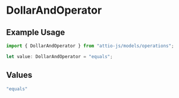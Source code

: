 # DollarAndOperator

## Example Usage

```typescript
import { DollarAndOperator } from "attio-js/models/operations";

let value: DollarAndOperator = "equals";
```

## Values

```typescript
"equals"
```